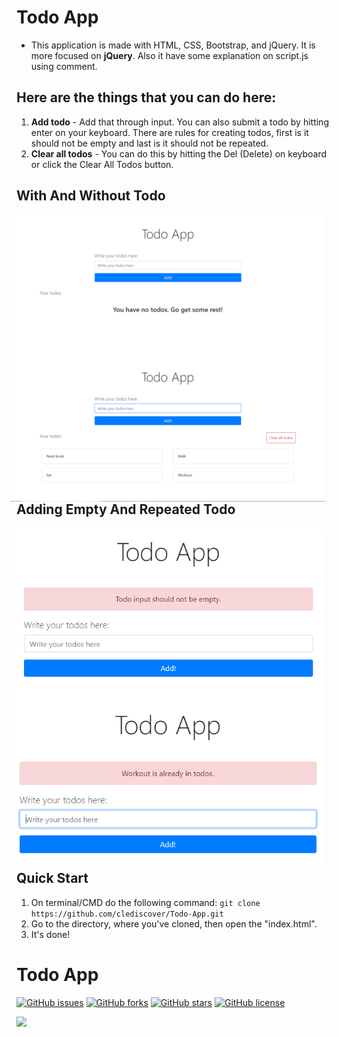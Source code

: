# Todo App

- This application is made with HTML, CSS, Bootstrap, and jQuery. It is more focused on **jQuery**. Also it have some explanation on script.js using comment.

## Here are the things that you can do here:
  1. **Add todo** - Add that through input. You can also submit a todo by hitting enter on your keyboard. There are rules for creating todos, first is it should not be empty and last is it should not be repeated.
  2. **Clear all todos** - You can do this by hitting the Del (Delete) on keyboard or click the Clear All Todos button.

## With And Without Todo
  <img src="img/no-todos.png" alt="No todos" style="float: right; margin-right: 10px;"><img src="img/with-some-todos.png" alt="With some todos" style="float: right; margin-right: 10px;">

## Adding Empty And Repeated Todo
  <img src="img/adding-todo-that-is-empty.png" alt="Adding todos that is empty" style="float: right; margin-right: 10px;"><img src="img/adding-todo-that-already-exist.png" alt="Adding todos that already exist" style="float: right; margin-right: 10px;">

## Quick Start
  1. On terminal/CMD do the following command:
      `git clone https://github.com/clediscover/Todo-App.git` 
  2. Go to the directory, where you've cloned, then open the "index.html".
  3. It's done!

# Todo App
[![GitHub issues](https://img.shields.io/github/issues/clediscover/Todo-App)](https://github.com/clediscover/Todo-App/issues)
[![GitHub forks](https://img.shields.io/github/forks/clediscover/Todo-App)](https://github.com/clediscover/Todo-App/network)
[![GitHub stars](https://img.shields.io/github/stars/clediscover/Todo-App)](https://github.com/clediscover/Todo-App/stargazers)
[![GitHub license](https://img.shields.io/github/license/clediscover/Todo-App)](https://github.com/clediscover/Todo-App/blob/master/LICENSE.md)

![](https://img.shields.io/badge/CLeDiscover-Clever%2C%20let's%20discover!-brightgreen)